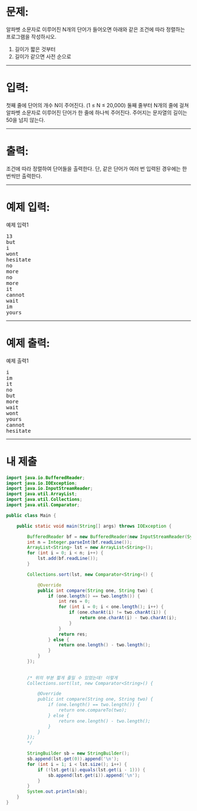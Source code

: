 # 문제: 
알파벳 소문자로 이루어진 N개의 단어가 들어오면 아래와 같은 조건에 따라 정렬하는 프로그램을 작성하시오.

1. 길이가 짧은 것부터
2. 길이가 같으면 사전 순으로

---
# 입력: 
첫째 줄에 단어의 개수 N이 주어진다. (1 ≤ N ≤ 20,000) 둘째 줄부터 N개의 줄에 걸쳐 알파벳 소문자로 이루어진 단어가 한 줄에 하나씩 주어진다. 주어지는 문자열의 길이는 50을 넘지 않는다.

---
# 출력: 
조건에 따라 정렬하여 단어들을 출력한다. 단, 같은 단어가 여러 번 입력된 경우에는 한 번씩만 출력한다.

---
# 예제 입력:

예제 입력1
<pre>
13
but
i
wont
hesitate
no
more
no
more
it
cannot
wait
im
yours
</pre>

---
# 예제 출력:

예제 출력1
<pre>
i
im
it
no
but
more
wait
wont
yours
cannot
hesitate
</pre>

---
# 내 제출

~~~java
import java.io.BufferedReader;
import java.io.IOException;
import java.io.InputStreamReader;
import java.util.ArrayList;
import java.util.Collections;
import java.util.Comparator;

public class Main {

	public static void main(String[] args) throws IOException {

		BufferedReader bf = new BufferedReader(new InputStreamReader(System.in));
		int n = Integer.parseInt(bf.readLine());
		ArrayList<String> lst = new ArrayList<String>();
		for (int i = 0; i < n; i++) {
			lst.add(bf.readLine());
		}

		Collections.sort(lst, new Comparator<String>() {

			@Override
			public int compare(String one, String two) {
				if (one.length() == two.length()) {
					int res = 0;
					for (int i = 0; i < one.length(); i++) {
						if (one.charAt(i) != two.charAt(i)) {
							return one.charAt(i) - two.charAt(i);
						}
					}
					return res;
				} else {
					return one.length() - two.length();
				}
			}
		});
		
		
		/* 위의 부분 짧게 줄일 수 있었는데! 이렇게
		Collections.sort(lst, new Comparator<String>() {

			@Override
			public int compare(String one, String two) {
				if (one.length() == two.length()) {
					return one.compareTo(two);
				} else {
					return one.length() - two.length();
				}
			}
		});
		*/

		StringBuilder sb = new StringBuilder();
		sb.append(lst.get(0)).append('\n');
		for (int i = 1; i < lst.size(); i++) {
			if (!lst.get(i).equals(lst.get(i - 1))) {
				sb.append(lst.get(i)).append('\n');
			}
		}
		System.out.println(sb);
	}
}

~~~
